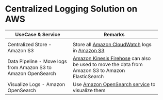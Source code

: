 # Centralized Logging Solution on AWS

| UseCase & Service                                             | Remarks                                                                                                                                                                                       |
|---------------------------------------------------------------|-----------------------------------------------------------------------------------------------------------------------------------------------------------------------------------------------|
|                                                               |                                                                                                                                                                                               |
| Centralized Store - Amazon S3                                 | Store all [Amazon CloudWatch](../../2_AWSComponents/8_MonitoringServices/AmazonCloudWatch/Readme.md) logs in [Amazon S3](../../2_AWSComponents/7_StorageServices/3_ObjectStorageS3/Readme.md) |
| Data Pipeline - Move logs from Amazon S3 to Amazon OpenSearch | [Amazon Kinesis Firehose](https://aws.amazon.com/kinesis/data-firehose/) can also be used to move the data from Amazon S3 to Amazon ElasticSearch                                             |
| Visualize Logs - Amazon OpenSearch                            | Use [Amazon OpenSearch service](https://aws.amazon.com/opensearch-service/) to visualize them                                                                                                 |